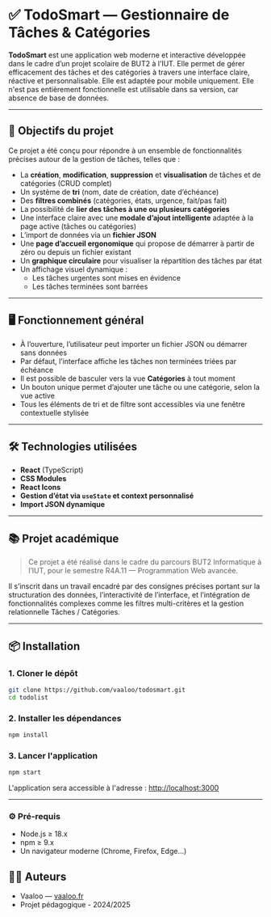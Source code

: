 # ✅ TodoSmart — Gestionnaire de Tâches & Catégories

**TodoSmart** est une application web moderne et interactive développée dans le cadre d’un projet scolaire de BUT2 à l’IUT. Elle permet de gérer efficacement des tâches et des catégories à travers une interface claire, réactive et personnalisable.
Elle est adaptée pour mobile uniquement. Elle n'est pas entièrement fonctionnelle est utilisable dans sa version, car absence de base de données.

---

## 🎯 Objectifs du projet

Ce projet a été conçu pour répondre à un ensemble de fonctionnalités précises autour de la gestion de tâches, telles que :

- La **création**, **modification**, **suppression** et **visualisation** de tâches et de catégories (CRUD complet)
- Un système de **tri** (nom, date de création, date d’échéance)
- Des **filtres combinés** (catégories, états, urgence, fait/pas fait)
- La possibilité de **lier des tâches à une ou plusieurs catégories**
- Une interface claire avec une **modale d’ajout intelligente** adaptée à la page active (tâches ou catégories)
- L’import de données via un **fichier JSON**
- Une **page d’accueil ergonomique** qui propose de démarrer à partir de zéro ou depuis un fichier existant
- Un **graphique circulaire** pour visualiser la répartition des tâches par état
- Un affichage visuel dynamique :
    - Les tâches urgentes sont mises en évidence
    - Les tâches terminées sont barrées

---

## 🖥️ Fonctionnement général

- À l’ouverture, l’utilisateur peut importer un fichier JSON ou démarrer sans données
- Par défaut, l’interface affiche les tâches non terminées triées par échéance
- Il est possible de basculer vers la vue **Catégories** à tout moment
- Un bouton unique permet d’ajouter une tâche ou une catégorie, selon la vue active
- Tous les éléments de tri et de filtre sont accessibles via une fenêtre contextuelle stylisée

---

## 🛠️ Technologies utilisées

- **React** (TypeScript)
- **CSS Modules**
- **React Icons**
- **Gestion d’état via `useState` et context personnalisé**
- **Import JSON dynamique**

---

## 📚 Projet académique

> Ce projet a été réalisé dans le cadre du parcours BUT2 Informatique à l’IUT, pour le semestre R4A.11 — Programmation Web avancée.

Il s’inscrit dans un travail encadré par des consignes précises portant sur la structuration des données, l’interactivité de l’interface, et l’intégration de fonctionnalités complexes comme les filtres multi-critères et la gestion relationnelle Tâches / Catégories.

---

## 📦 Installation

### 1. Cloner le dépôt

```bash
git clone https://github.com/vaaloo/todosmart.git
cd todolist
```

### 2. Installer les dépendances

```bash
npm install
```

### 3. Lancer l'application

```bash
npm start
```

L'application sera accessible à l'adresse : [http://localhost:3000](http://localhost:3000)

---

### ⚙️ Pré-requis

- Node.js ≥ 18.x
- npm ≥ 9.x
- Un navigateur moderne (Chrome, Firefox, Edge…)

## 👨‍💻 Auteurs

- Vaaloo — [vaaloo.fr](https://vaaloo.fr)
- Projet pédagogique - 2024/2025
